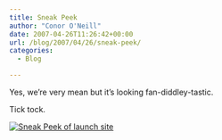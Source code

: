```yaml
---
title: Sneak Peek
author: "Conor O'Neill"
date: 2007-04-26T11:26:42+00:00
url: /blog/2007/04/26/sneak-peek/
categories:
  - Blog

---
```

Yes, we&#8217;re very mean but it&#8217;s looking fan-diddley-tastic.

Tick tock.

[![Sneak Peek of launch site][1]][2]

 [1]: http://www.loudervoice.com/wp-content/uploads/2007/04/sneak_peek_01.jpg
 [2]: http://www.loudervoice.com/wp-content/uploads/2007/04/sneak_peek_01.jpg "Sneak Peek of launch site"